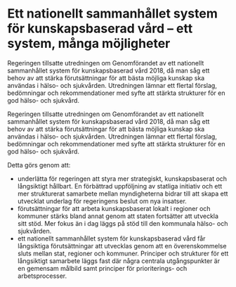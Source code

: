 # Ett nationellt sammanhållet system för kunskapsbaserad vård – ett system, många möjligheter

Regeringen tillsatte utredningen om Genomförandet av ett nationellt sammanhållet system för kunskapsbaserad vård 2018, då man såg ett behov av att stärka förutsättningar för att bästa möjliga kunskap ska användas i hälso- och sjukvården. Utredningen lämnar ett flertal förslag, bedömningar och rekommendationer med syfte att stärkta strukturer för en god hälso- och sjukvård.

Regeringen tillsatte utredningen om Genomförandet av ett nationellt sammanhållet system för kunskapsbaserad vård 2018, då man såg ett behov av att stärka förutsättningar för att bästa möjliga kunskap ska användas i hälso- och sjukvården. Utredningen lämnar ett flertal förslag, bedömningar och rekommendationer med syfte att stärkta strukturer för en god hälso- och sjukvård.

Detta görs genom att:

* underlätta för regeringen att styra mer strategiskt, kunskapsbaserat och långsiktigt hållbart. En förbättrad uppföljning av statliga initiativ och ett mer strukturerat samarbete mellan myndigheterna bidrar till att skapa ett utvecklat underlag för regeringens beslut om nya insatser.
* förutsättningar för att arbeta kunskapsbaserat lokalt i regioner och kommuner stärks bland annat genom att staten fortsätter att utveckla sitt stöd. Mer fokus än i dag läggs på stöd till den kommunala hälso- och sjukvården.
* ett nationellt sammanhållet system för kunskapsbaserad vård får långsiktiga förutsättningar att utvecklas genom att en överenskommelse sluts mellan stat, regioner och kommuner. Principer och strukturer för ett långsiktigt samarbete läggs fast där några centrala utgångspunkter är en gemensam målbild samt principer för prioriterings- och arbetsprocesser.
